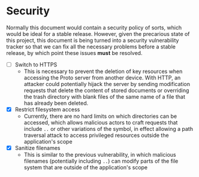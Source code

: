 # Security

Normally this document would contain a security policy of sorts, which would be ideal for a stable release.
However, given the precarious state of this project, this document is being turned into a security vulnerability tracker so that we can fix all the necessary problems before a stable release, by which point these issues **must** be resolved.

- [ ] Switch to HTTPS
  - This is necessary to prevent the deletion of key resources when accessing the Proto server from another device.
  With HTTP, an attacker could potentially hijack the server by sending modification requests that delete the content of stored documents or overriding the trash directory with blank files of the same name of a file that has already been deleted.
- [x] Restrict filesystem access
  - Currently, there are no hard limits on which directories can be accessed, which allows malicious actors to craft requests that include `..` or other variations of the symbol, in effect allowing a path traversal attack to access privileged resources outside the application's scope
- [x] Sanitize filenames
  - This is similar to the previous vulnerability, in which malicious filenames (potentially including `..`) can modify parts of the file system that are outside of the application's scope
